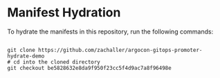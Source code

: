 
# Manifest Hydration

To hydrate the manifests in this repository, run the following commands:

```shell

git clone https://github.com/zachaller/argocon-gitops-promoter-hydrate-demo
# cd into the cloned directory
git checkout be5828632e8da9f950f23cc5f4d9ac7a8f96498e
```